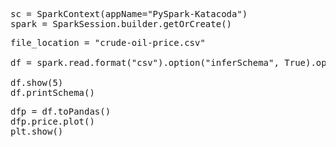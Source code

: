 <pre class="file" data-target="clipboard">
sc = SparkContext(appName="PySpark-Katacoda")
spark = SparkSession.builder.getOrCreate()
</pre>

<pre class="file" data-target="clipboard">
file_location = "crude-oil-price.csv"

df = spark.read.format("csv").option("inferSchema", True).option("header", True).load(file_location)

df.show(5)
df.printSchema()
</pre>

<pre class="file" data-target="clipboard">
dfp = df.toPandas()
dfp.price.plot()
plt.show()
</pre>